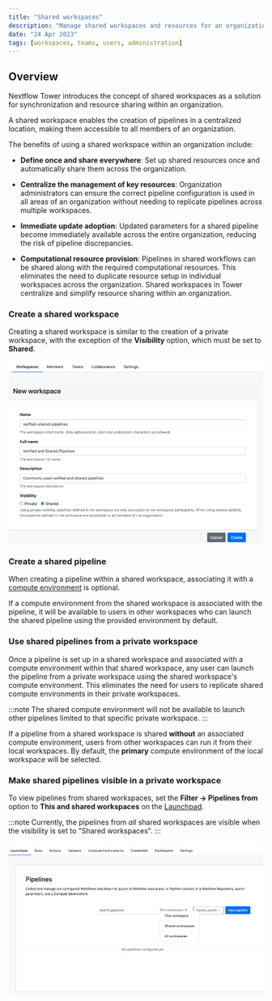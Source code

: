 ```yaml
---
title: "Shared workspaces"
description: "Manage shared workspaces and resources for an organization in Tower."
date: "24 Apr 2023"
tags: [workspaces, teams, users, administration]
---
```


## Overview

Nextflow Tower introduces the concept of shared workspaces as a solution for synchronization and resource sharing within an organization.

A shared workspace enables the creation of pipelines in a centralized location, making them accessible to all members of an organization.

The benefits of using a shared workspace within an organization include:

- **Define once and share everywhere**: Set up shared resources once and automatically share them across the organization.

- **Centralize the management of key resources**: Organization administrators can ensure the correct pipeline configuration is used in all areas of an organization without needing to replicate pipelines across multiple workspaces.

- **Immediate update adoption**: Updated parameters for a shared pipeline become immediately available across the entire organization, reducing the risk of pipeline discrepancies.

- **Computational resource provision**: Pipelines in shared workflows can be shared along with the required computational resources. This eliminates the need to duplicate resource setup in individual workspaces across the organization. Shared workspaces in Tower centralize and simplify resource sharing within an organization.

### Create a shared workspace

Creating a shared workspace is similar to the creation of a private workspace, with the exception of the **Visibility** option, which must be set to **Shared**.

![](./_images/shared_visibility.png)

### Create a shared pipeline

When creating a pipeline within a shared workspace, associating it with a [compute environment](../compute-envs/overview) is optional.

If a compute environment from the shared workspace is associated with the pipeline, it will be available to users in other workspaces who can launch the shared pipeline using the provided environment by default.

### Use shared pipelines from a private workspace

Once a pipeline is set up in a shared workspace and associated with a compute environment within that shared workspace, any user can launch the pipeline from a private workspace using the shared workspace's compute environment. This eliminates the need for users to replicate shared compute environments in their private workspaces.

:::note
The shared compute environment will not be available to launch other pipelines limited to that specific private workspace.
:::

If a pipeline from a shared workspace is shared **without** an associated compute environment, users from other workspaces can run it from their local workspaces. By default, the **primary** compute environment of the local workspace will be selected.

### Make shared pipelines visible in a private workspace

To view pipelines from shared workspaces, set the **Filter -> Pipelines from** option to **This and shared workspaces** on the [Launchpad](../launch/launchpad).

:::note
Currently, the pipelines from _all_ shared workspaces are visible when the visibility is set to "Shared workspaces".
:::

![](./_images/pipelines_visibility.png)
